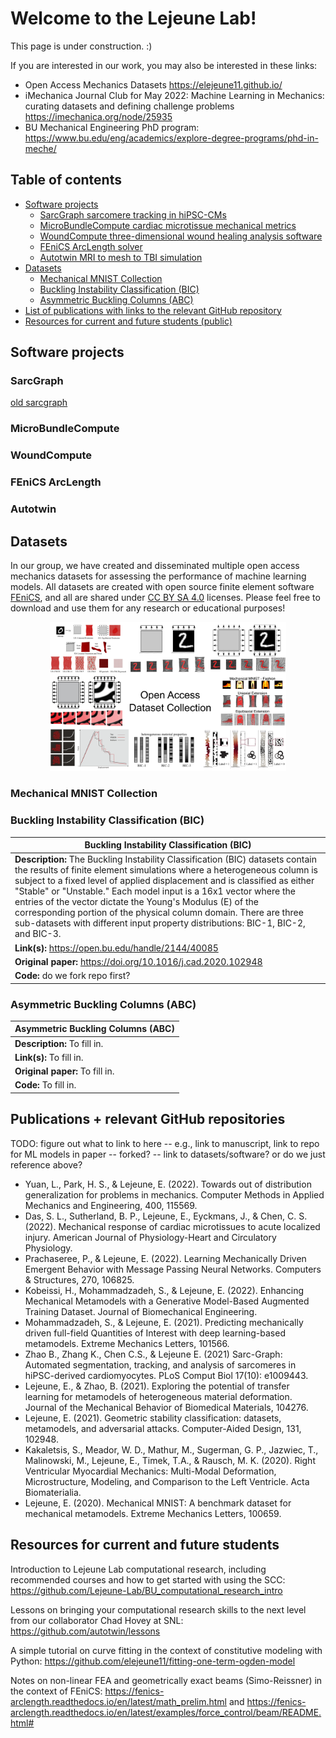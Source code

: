# Welcome to the Lejeune Lab!
This page is under construction. :)

If you are interested in our work, you may also be interested in these links:
* Open Access Mechanics Datasets https://elejeune11.github.io/
* iMechanica Journal Club for May 2022: Machine Learning in Mechanics: curating datasets and defining challenge problems https://imechanica.org/node/25935
* BU Mechanical Engineering PhD program: https://www.bu.edu/eng/academics/explore-degree-programs/phd-in-meche/

## Table of contents
* [Software projects](#software)
    * [SarcGraph sarcomere tracking in hiPSC-CMs](#sg)
    * [MicroBundleCompute cardiac microtissue mechanical metrics](#mbc)
    * [WoundCompute three-dimensional wound healing analysis software](#wc)
    * [FEniCS ArcLength solver](#fenics)
    * [Autotwin MRI to mesh to TBI simulation](#autotwin)
* [Datasets](#data)
    * [Mechanical MNIST Collection](#m-mnist)
    * [Buckling Instability Classification (BIC)](#bic)
    * [Asymmetric Buckling Columns (ABC)](#abc)
* [List of publications with links to the relevant GitHub repository](#pubs)
* [Resources for current and future students (public)](#resources)

## Software projects <a name="software"></a>

### SarcGraph <a name="sg"></a>
[old sarcgraph](https://github.com/Lejeune-Lab/Sarc-Graph)

### MicroBundleCompute <a name="mbc"></a>

### WoundCompute <a name="wc"></a>

### FEniCS ArcLength <a name="fenics"></a>

### Autotwin <a name="autotwin"></a>

## Datasets <a name="data"></a>

In our group, we have created and disseminated multiple open access mechanics datasets for assessing the performance of machine learning models. All datasets are created with open source finite element software [FEniCS](https://fenicsproject.org/), and all are shared under [CC BY SA 4.0](https://creativecommons.org/licenses/by-sa/4.0/) licenses. Please feel free to download and use them for any research or educational purposes!

<p align = "center">
<img alt="datasets" src="figs/datasets.png" width="75%" />
</p>

### Mechanical MNIST Collection <a name="m-mnist"></a>

### Buckling Instability Classification (BIC) <a name="bic"></a>

| **Buckling Instability Classification (BIC)** |
|---|
| **Description:** The Buckling Instability Classification (BIC) datasets contain the results of finite element simulations where a heterogeneous column is subject to a fixed level of applied displacement and is classified as either "Stable" or "Unstable." Each model input is a 16x1 vector where the entries of the vector dictate the Young's Modulus (E) of the corresponding portion of the physical column domain. There are three sub-datasets with different input property distributions: BIC-1, BIC-2, and BIC-3. |
| **Link(s):** https://open.bu.edu/handle/2144/40085 |
| **Original paper:** https://doi.org/10.1016/j.cad.2020.102948 |
| **Code:** do we fork repo first? |

### Asymmetric Buckling Columns (ABC) <a name="abc"></a>

| **Asymmetric Buckling Columns (ABC)** |
|---|
| **Description:** To fill in. |
| **Link(s):** To fill in. |
| **Original paper:** To fill in. |
| **Code:** To fill in. |

## Publications + relevant GitHub repositories <a name="pubs"></a>

TODO: figure out what to link to here -- e.g., link to manuscript, link to repo for ML models in paper -- forked? -- link to datasets/software? or do we just reference above? 

* Yuan, L., Park, H. S., & Lejeune, E. (2022). Towards out of distribution generalization for problems in mechanics. Computer Methods in Applied Mechanics and Engineering, 400, 115569.
* Das, S. L., Sutherland, B. P., Lejeune, E., Eyckmans, J., & Chen, C. S. (2022). Mechanical response of cardiac microtissues to acute localized injury. American Journal of Physiology-Heart and Circulatory Physiology.
* Prachaseree, P., & Lejeune, E. (2022). Learning Mechanically Driven Emergent Behavior with Message Passing Neural Networks. Computers & Structures, 270, 106825. 
* Kobeissi, H., Mohammadzadeh, S., & Lejeune, E. (2022). Enhancing Mechanical Metamodels with a Generative Model-Based Augmented Training Dataset. Journal of Biomechanical Engineering.
* Mohammadzadeh, S., & Lejeune, E. (2021). Predicting mechanically driven full-field Quantities of Interest with deep learning-based metamodels. Extreme Mechanics Letters, 101566.
* Zhao B., Zhang K., Chen C.S., & Lejeune E. (2021) Sarc-Graph: Automated segmentation, tracking, and analysis of sarcomeres in hiPSC-derived cardiomyocytes. PLoS Comput Biol 17(10): e1009443. 
* Lejeune, E., & Zhao, B. (2021). Exploring the potential of transfer learning for metamodels of heterogeneous material deformation. Journal of the Mechanical Behavior of Biomedical Materials, 104276.
* Lejeune, E. (2021). Geometric stability classification: datasets, metamodels, and adversarial attacks. Computer-Aided Design, 131, 102948.
* Kakaletsis, S., Meador, W. D., Mathur, M., Sugerman, G. P., Jazwiec, T., Malinowski, M., Lejeune, E., Timek, T.A., & Rausch, M. K. (2020). Right Ventricular Myocardial Mechanics: Multi-Modal Deformation, Microstructure, Modeling, and Comparison to the Left Ventricle. Acta Biomaterialia.
* Lejeune, E. (2020). Mechanical MNIST: A benchmark dataset for mechanical metamodels. Extreme Mechanics Letters, 100659. 


## Resources for current and future students <a name="resources"></a>

Introduction to Lejeune Lab computational research, including recommended courses and how to get started with using the SCC:
https://github.com/Lejeune-Lab/BU_computational_research_intro 

Lessons on bringing your computational research skills to the next level from our collaborator Chad Hovey at SNL: https://github.com/autotwin/lessons

A simple tutorial on curve fitting in the context of constitutive modeling with Python: https://github.com/elejeune11/fitting-one-term-ogden-model

Notes on non-linear FEA and geometrically exact beams (Simo-Reissner) in the context of FEniCS: https://fenics-arclength.readthedocs.io/en/latest/math_prelim.html and https://fenics-arclength.readthedocs.io/en/latest/examples/force_control/beam/README.html#


